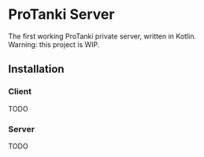 # ProTanki Server

The first working ProTanki private server, written in Kotlin.  
Warning: this project is WIP.

## Installation

### Client

TODO

### Server

TODO
